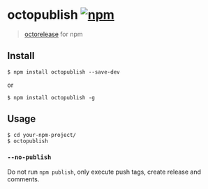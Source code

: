 # octopublish [![npm](https://img.shields.io/npm/v/octopublish.svg)](https://www.npmjs.com/package/octopublish)

> [octorelease](https://github.com/mizzy/octorelease) for npm

## Install

```console
$ npm install octopublish --save-dev
```

or

```console
$ npm install octopublish -g
```

## Usage

```console
$ cd your-npm-project/
$ octopublish
```

### `--no-publish`

Do not run `npm publish`, only execute push tags, create release and comments.

